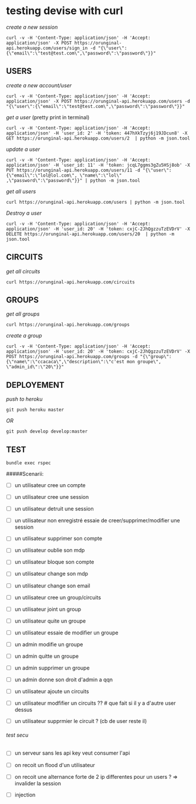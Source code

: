 # testing devise with curl


_create a new session_
```
curl -v -H 'Content-Type: application/json' -H 'Accept: application/json' -X POST https://orunginal-api.herokuapp.com/users/sign_in -d "{\"user\":{\"email\":\"test@test.com\",\"password\":\"password\"}}"
```

## USERS


_create a new account/user_
```
curl -v -H 'Content-Type: application/json' -H 'Accept: application/json' -X POST https://orunginal-api.herokuapp.com/users -d "{\"user\":{\"email\":\"test@test.com\",\"password\":\"password\"}}"
```


_get a user_ (pretty print in terminal)
```
curl -v -H 'Content-Type: application/json' -H 'Accept: application/json' -H 'user_id: 2' -H 'token: 447hXkTzyj6j19JDcun8' -X GET https://orunginal-api.herokuapp.com/users/2  | python -m json.tool
```

_update a user_
```
curl -v -H 'Content-Type: application/json' -H 'Accept: application/json' -H 'user_id: 11' -H 'token: jcqL7ggms3gZu5HSj8ob' -X PUT https://orunginal-api.herokuapp.com/users/11 -d "{\"user\":{\"email\":\"lol@lol.com\", \"name\":\"lol\" ,\"password\":\"password\"}}" | python -m json.tool
```

_get all users_
```
curl https://orunginal-api.herokuapp.com/users | python -m json.tool
```

_Destroy a user_
```
curl -v -H 'Content-Type: application/json' -H 'Accept: application/json' -H 'user_id: 20' -H 'token: cxjC-2JhQgzzuTzEVDrV' -X DELETE https://orunginal-api.herokuapp.com/users/20  | python -m json.tool
```


## CIRCUITS

_get all circuits_
```
curl https://orunginal-api.herokuapp.com/circuits
```
## GROUPS

_get all groups_
```
curl https://orunginal-api.herokuapp.com/groups
```

_create a group_
```
curl -v -H 'Content-Type: application/json' -H 'Accept: application/json' -H 'user_id: 20' -H 'token: cxjC-2JhQgzzuTzEVDrV' -X POST https://orunginal-api.herokuapp.com/groups -d "{\"group\":{\"name\":\"ccacaca\",\"description\":\"c'est mon groupe\", \"admin_id\":\"20\"}}"
```


## DEPLOYEMENT

_push to heroku_

```
git push heroku master
```

*OR*

```
git push develop develop:master
```


## TEST


```
bundle exec rspec
```


#####Scenarii:

- [ ] un utilisateur cree un compte
- [ ] un utilisateur cree une session
- [ ] un utilisateur detruit une session
- [ ] un utilisateur non enregistré essaie de creer/supprimer/modifier une session
- [ ] un utilisateur supprimer son compte
- [ ] un utilisateur oublie son mdp
- [ ] un utilisateur bloque son compte
- [ ] un utilisateur change son mdp
- [ ] un utilisateur change son email


- [ ] un utilisateur cree un group/circuits
- [ ] un utilisateur joint un group
- [ ] un utilisateur quite un groupe
- [ ] un utilisateur essaie de modifier un groupe
- [ ] un admin modifie un groupe
- [ ] un admin quitte un groupe
- [ ] un admin supprimer un groupe
- [ ] un admin donne son droit d'admin a qqn

- [ ] un utilisateur ajoute un circuits
- [ ] un utilisateur modfifier un circuits ?? # que fait si il y a d'autre user dessus
- [ ] un utilisateur supprmier le circuit ? (cb de user reste il)


###### test secu

- [ ] un serveur sans les api key veut consumer l'api
- [ ] on recoit un flood d'un utilisateur
- [ ] on recoit une alternance forte de 2 ip differentes pour un users ? => invalider la session
- [ ] injection















